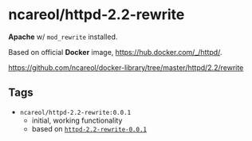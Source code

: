 # ncareol/httpd-2.2-rewrite

**Apache** w/ `mod_rewrite` installed.

Based on official **Docker** image, <https://hub.docker.com/_/httpd/>.

<https://github.com/ncareol/docker-library/tree/master/httpd/2.2/rewrite>

## Tags

- `ncareol/httpd-2.2-rewrite:0.0.1`
  - initial, working functionality
  - based on [`httpd-2.2-rewrite-0.0.1`](https://github.com/ncareol/docker-library/releases/tag/httpd-2.2-rewrite-0.0.1)
